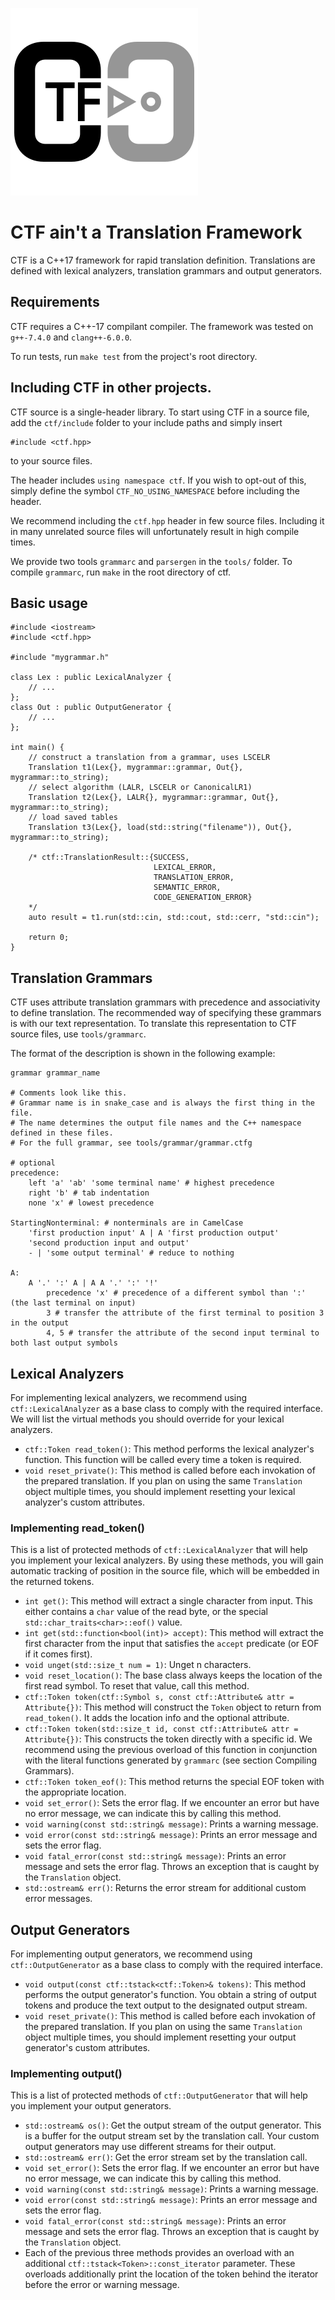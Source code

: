 ![ctf logo](media/ctf-logo-medium.png)

# CTF ain't a Translation Framework

CTF is a C++17 framework for rapid translation definition. Translations are defined with lexical analyzers, translation grammars and output generators.

## Requirements
CTF requires a C++-17 compilant compiler.
The framework was tested on `g++-7.4.0` and `clang++-6.0.0`.

To run tests, run `make test` from the project's root directory.

## Including CTF in other projects.
CTF source is a single-header library.
To start using CTF in a source file, add the `ctf/include` folder to your include paths and simply insert
```
#include <ctf.hpp>
```
to your source files.

The header includes `using namespace ctf`. If you wish to opt-out of this, simply define the symbol `CTF_NO_USING_NAMESPACE` before including the header.

We recommend including the `ctf.hpp` header in few source files. Including it in many unrelated source files will unfortunately result
in high compile times.

We provide two tools `grammarc` and `parsergen` in the `tools/` folder. To compile `grammarc`, run `make` in the root directory of ctf.

## Basic usage

```
#include <iostream>
#include <ctf.hpp>

#include "mygrammar.h"

class Lex : public LexicalAnalyzer {
	// ...
};
class Out : public OutputGenerator {
	// ...
};

int main() {
	// construct a translation from a grammar, uses LSCELR
	Translation t1(Lex{}, mygrammar::grammar, Out{}, mygrammar::to_string);
	// select algorithm (LALR, LSCELR or CanonicalLR1)
	Translation t2(Lex{}, LALR{}, mygrammar::grammar, Out{}, mygrammar::to_string);
	// load saved tables
	Translation t3(Lex{}, load(std::string("filename")), Out{}, mygrammar::to_string);

	/* ctf::TranslationResult::{SUCCESS,
	                            LEXICAL_ERROR,
								TRANSLATION_ERROR,
								SEMANTIC_ERROR,
								CODE_GENERATION_ERROR}
	*/
	auto result = t1.run(std::cin, std::cout, std::cerr, "std::cin");

	return 0;
}
```

## Translation Grammars
CTF uses attribute translation grammars with precedence and associativity to define translation.
The recommended way of specifying these grammars is with our text representation.
To translate this representation to CTF source files, use `tools/grammarc`.

The format of the description is shown in the following example:
```
grammar grammar_name

# Comments look like this.
# Grammar name is in snake_case and is always the first thing in the file.
# The name determines the output file names and the C++ namespace defined in these files.
# For the full grammar, see tools/grammar/grammar.ctfg

# optional
precedence:
	left 'a' 'ab' 'some terminal name' # highest precedence
	right 'b' # tab indentation
	none 'x' # lowest precedence

StartingNonterminal: # nonterminals are in CamelCase
	'first production input' A | A 'first production output'
	'second production input and output'
	- | 'some output terminal' # reduce to nothing

A:
	A '.' ':' A | A A '.' ':' '!'
		precedence 'x' # precedence of a different symbol than ':' (the last terminal on input)
		3 # transfer the attribute of the first terminal to position 3 in the output
		4, 5 # transfer the attribute of the second input terminal to both last output symbols

```

## Lexical Analyzers
For implementing lexical analyzers, we recommend using `ctf::LexicalAnalyzer` as a base class to comply with the required interface.
We will list the virtual methods you should override for your lexical analyzers.

* `ctf::Token read_token()`: This method performs the lexical analyzer's function. This function will be called every time a token is required.
* `void reset_private()`: This method is called before each invokation of the prepared translation. If you plan on using the same `Translation` object multiple times, you should implement resetting your lexical analyzer's custom attributes.

### Implementing read_token()
This is a list of protected methods of `ctf::LexicalAnalyzer` that will help you implement your lexical analyzers.
By using these methods, you will gain automatic tracking of position in the source file, which will be embedded in the returned tokens.

* `int get()`: This method will extract a single character from input. This either contains a `char` value of the read byte, or the special `std::char_traits<char>::eof()` value.
* `int get(std::function<bool(int)> accept)`: This method will extract the first character from the input that satisfies the `accept` predicate (or EOF if it comes first).
* `void unget(std::size_t num = 1)`: Unget n characters.
* `void reset_location()`: The base class always keeps the location of the first read symbol. To reset that value, call this method.
* `ctf::Token token(ctf::Symbol s, const ctf::Attribute& attr = Attribute{})`: This method will construct the `Token` object to return from `read_token()`. It adds the location info and the optional attribute.
* `ctf::Token token(std::size_t id, const ctf::Attribute& attr = Attribute{})`: This constructs the token directly with a specific id. We recommend using the previous overload of this function in conjunction with the literal functions generated by `grammarc` (see section Compiling Grammars).
* `ctf::Token token_eof()`: This method returns the special EOF token with the appropriate location.
* `void set_error()`: Sets the error flag. If we encounter an error but have no error message, we can indicate this by calling this method.
* `void warning(const std::string& message)`: Prints a warning message.
* `void error(const std::string& message)`: Prints an error message and sets the error flag.
* `void fatal_error(const std::string& message)`: Prints an error message and sets the error flag. Throws an exception that is caught by the `Translation` object.
* `std::ostream& err()`: Returns the error stream for additional custom error messages.

## Output Generators
For implementing output generators, we recommend using `ctf::OutputGenerator` as a base class to comply with the required interface.

* `void output(const ctf::tstack<ctf::Token>& tokens)`: This method performs the output generator's function. You obtain a string of output tokens and produce the text output to the designated output stream.
* `void reset_private()`: This method is called before each invokation of the prepared translation. If you plan on using the same `Translation` object multiple times, you should implement resetting your output generator's custom attributes.

### Implementing output()
This is a list of protected methods of `ctf::OutputGenerator` that will help you implement your output generators.

* `std::ostream& os()`: Get the output stream of the output generator. This is a buffer for the output stream set by the translation call. Your custom output generators may use different streams for their output.
* `std::ostream& err()`: Get the error stream set by the translation call.
* `void set_error()`: Sets the error flag. If we encounter an error but have no error message, we can indicate this by calling this method.
* `void warning(const std::string& message)`: Prints a warning message.
* `void error(const std::string& message)`: Prints an error message and sets the error flag.
* `void fatal_error(const std::string& message)`: Prints an error message and sets the error flag. Throws an exception that is caught by the `Translation` object.
* Each of the previous three methods provides an overload with an additional `ctf::tstack<Token>::const_iterator` parameter. These overloads additionally print the location of the token behind the iterator before the error or warning message.
